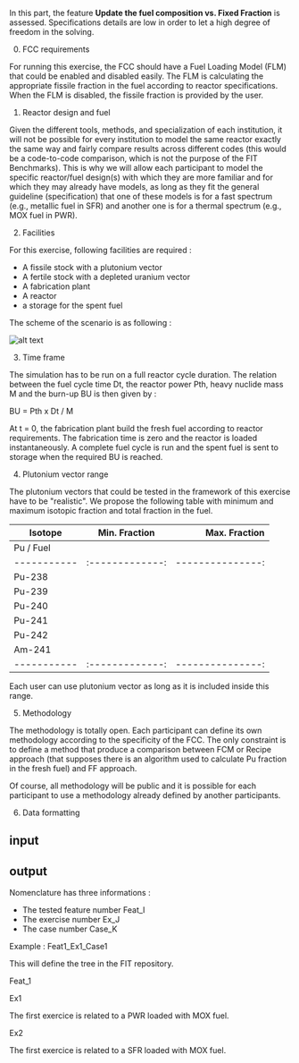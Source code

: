 In this part, the feature **Update the fuel composition vs. Fixed Fraction** is assessed. Specifications details are low in order to let a high degree of freedom in the solving. 

0. FCC requirements

For running this exercise, the FCC should have a Fuel Loading Model (FLM) that could be enabled and disabled easily. The FLM is calculating the appropriate fissile fraction in the fuel according to reactor specifications. When the FLM is disabled, the fissile fraction is provided by the user. 

1. Reactor design and fuel

Given the different tools, methods, and specialization of each institution, it will not be possible for every institution to model the same reactor exactly the same way and fairly compare results across different codes (this would be a code-to-code comparison, which is not the purpose of the FIT Benchmarks). This is why we will allow each participant to model the specific reactor/fuel design(s) with which they are more familiar and for which they may already have models, as long as they fit the general guideline (specification) that one of these models is for a fast spectrum (e.g., metallic fuel in SFR) and another one is for a thermal spectrum (e.g., MOX fuel in PWR).

2. Facilities 

For this exercise, following facilities are required : 

- A fissile stock with a plutonium vector
- A fertile stock with a depleted uranium vector
- A fabrication plant
- A reactor
- a storage for the spent fuel

The scheme of the scenario is as following :

![alt text](https://github.com/thiollie/FITProject/blob/master/FIG/Feat_1.png)

3. Time frame

The simulation has to be run on a full reactor cycle duration. The relation between the fuel cycle time Dt, the reactor power Pth, heavy nuclide mass M and the burn-up BU is then given by : 

BU = Pth x Dt / M

At t = 0, the fabrication plant build the fresh fuel according to reactor requirements. The fabrication time is zero and the reactor is loaded instantaneously. A complete fuel cycle is run and the spent fuel is sent to storage when the required BU is reached.

4. Plutonium vector range

The plutonium vectors that could be tested in the framework of this exercise have to be "realistic". We propose the following table with minimum and maximum isotopic fraction and total fraction in the fuel. 

| Isotope   | Min. Fraction |  Max. Fraction |
|-----------|:-------------:|---------------:|
| Pu / Fuel |               |                |
|-----------|:-------------:|---------------:|
| Pu-238    |               |                |
| Pu-239    |               |                |
| Pu-240    |               |                |
| Pu-241    |               |                |
| Pu-242    |               |                |
| Am-241    |               |                |
|-----------|:-------------:|---------------:|

Each user can use plutonium vector as long as it is included inside this range.

5. Methodology 

The methodology is totally open. Each participant can define its own methodology according to the specificity of the FCC. The only constraint is to define a method that produce a comparison between FCM or Recipe approach (that supposes there is an algorithm used to calculate Pu fraction in the fresh fuel) and FF approach.

Of course, all methodology will be public and it is possible for each participant to use a methodology already defined by another participants.

6. Data formatting

## input 

## output











Nomenclature has three informations : 

- The tested feature number Feat_I
- The exercise number Ex_J
- The case number Case_K

Example : Feat1_Ex1_Case1

This will define the tree in the FIT repository.

Feat_1



Ex1

The first exercice is related to a PWR loaded with MOX fuel.

Ex2

The first exercice is related to a SFR loaded with MOX fuel.
